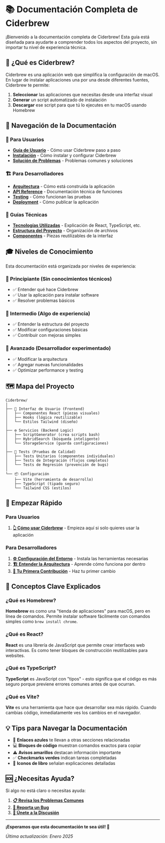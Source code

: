 # 📚 Documentación Completa de Ciderbrew

¡Bienvenido a la documentación completa de Ciderbrew! Esta guía está diseñada para ayudarte a comprender todos los aspectos del proyecto, sin importar tu nivel de experiencia técnica.

## 🎯 ¿Qué es Ciderbrew?

Ciderbrew es una aplicación web que simplifica la configuración de macOS. En lugar de instalar aplicaciones una por una desde diferentes fuentes, Ciderbrew te permite:

1. **Seleccionar** las aplicaciones que necesitas desde una interfaz visual
2. **Generar** un script automatizado de instalación  
3. **Descargar** ese script para que tú lo ejecutes en tu macOS usando Homebrew

## 🧭 Navegación de la Documentación

### 🚀 Para Usuarios
- **[Guía de Usuario](./guides/user-guide.md)** - Cómo usar Ciderbrew paso a paso
- **[Instalación](./guides/installation.md)** - Cómo instalar y configurar Ciderbrew
- **[Solución de Problemas](./guides/troubleshooting.md)** - Problemas comunes y soluciones

### 🏗️ Para Desarrolladores
- **[Arquitectura](./architecture/README.md)** - Cómo está construida la aplicación
- **[API Reference](./api/README.md)** - Documentación técnica de funciones
- **[Testing](./testing/README.md)** - Cómo funcionan las pruebas
- **[Deployment](./deployment/README.md)** - Cómo publicar la aplicación

### 📖 Guías Técnicas
- **[Tecnologías Utilizadas](./technical/technologies.md)** - Explicación de React, TypeScript, etc.
- **[Estructura del Proyecto](./technical/project-structure.md)** - Organización de archivos
- **[Componentes](./technical/components.md)** - Piezas reutilizables de la interfaz

## 🎓 Niveles de Conocimiento

Esta documentación está organizada por niveles de experiencia:

### 🌱 Principiante (Sin conocimientos técnicos)
- ✅ Entender qué hace Ciderbrew
- ✅ Usar la aplicación para instalar software
- ✅ Resolver problemas básicos

### 🌿 Intermedio (Algo de experiencia)
- ✅ Entender la estructura del proyecto
- ✅ Modificar configuraciones básicas
- ✅ Contribuir con mejoras simples

### 🌳 Avanzado (Desarrollador experimentado)
- ✅ Modificar la arquitectura
- ✅ Agregar nuevas funcionalidades
- ✅ Optimizar performance y testing

## 🗺️ Mapa del Proyecto

```
Ciderbrew/
│
├── 🎨 Interfaz de Usuario (Frontend)
│   ├── Componentes React (piezas visuales)
│   ├── Hooks (lógica reutilizable)
│   └── Estilos Tailwind (diseño)
│
├── ⚙️ Servicios (Backend Logic)
│   ├── ScriptGenerator (crea scripts bash)
│   ├── HybridSearch (búsqueda inteligente)
│   └── StorageService (guarda configuraciones)
│
├── 🧪 Tests (Pruebas de Calidad)
│   ├── Tests Unitarios (componentes individuales)
│   ├── Tests de Integración (flujos completos)
│   └── Tests de Regresión (prevención de bugs)
│
└── 📦 Configuración
    ├── Vite (herramienta de desarrollo)
    ├── TypeScript (tipado seguro)
    └── Tailwind CSS (estilos)
```

## 🚀 Empezar Rápido

### Para Usuarios
1. **[👆 Cómo usar Ciderbrew](./guides/user-guide.md)** - Empieza aquí si solo quieres usar la aplicación

### Para Desarrolladores
1. **[⚙️ Configuración del Entorno](./guides/installation.md)** - Instala las herramientas necesarias
2. **[🏗️ Entender la Arquitectura](./architecture/README.md)** - Aprende cómo funciona por dentro
3. **[🔧 Tu Primera Contribución](./guides/contributing.md)** - Haz tu primer cambio

## 🤔 Conceptos Clave Explicados

### ¿Qué es Homebrew?
**Homebrew** es como una "tienda de aplicaciones" para macOS, pero en línea de comandos. Permite instalar software fácilmente con comandos simples como `brew install chrome`.

### ¿Qué es React?
**React** es una librería de JavaScript que permite crear interfaces web interactivas. Es como tener bloques de construcción reutilizables para websites.

### ¿Qué es TypeScript?
**TypeScript** es JavaScript con "tipos" - esto significa que el código es más seguro porque previene errores comunes antes de que ocurran.

### ¿Qué es Vite?
**Vite** es una herramienta que hace que desarrollar sea más rápido. Cuando cambias código, inmediatamente ves los cambios en el navegador.

## 💡 Tips para Navegar la Documentación

- 🔗 **Enlaces azules** te llevan a otras secciones relacionadas
- 💻 **Bloques de código** muestran comandos exactos para copiar
- ⚠️ **Avisos amarillos** destacan información importante
- ✅ **Checkmarks verdes** indican tareas completadas
- 📖 **Iconos de libro** señalan explicaciones detalladas

## 🆘 ¿Necesitas Ayuda?

Si algo no está claro o necesitas ayuda:

1. **[📋 Revisa los Problemas Comunes](./guides/troubleshooting.md)**
2. **[🐛 Reporta un Bug](https://github.com/thebrokenbrain/macos-setup-assistant/issues)**
3. **[💬 Únete a la Discusión](https://github.com/thebrokenbrain/macos-setup-assistant/discussions)**

---

**¡Esperamos que esta documentación te sea útil! 🎉**

*Última actualización: Enero 2025*
